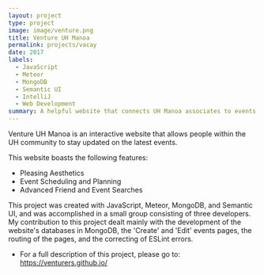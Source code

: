 ```yaml
---
layout: project
type: project
image: image/venture.png
title: Venture UH Manoa
permalink: projects/vacay
date: 2017
labels:
  - JavaScript
  - Meteor
  - MongoDB
  - Semantic UI
  - IntelliJ
  - Web Development
summary: A helpful website that connects UH Manoa associates to events and friends.
---
```


Venture UH Manoa is an interactive website that allows people within the UH community to stay updated on the latest events.

This website boasts the following features:
 - Pleasing Aesthetics
 - Event Scheduling and Planning
 - Advanced Friend and Event Searches

This project was created with JavaScript, Meteor, MongoDB, and Semantic UI, and was accomplished in a small group consisting of three developers.
My contribution to this project dealt mainly with the development of the website's databases in MongoDB, the 'Create' and 'Edit' events pages, the routing of the pages, and the correcting of ESLint errors.

* For a full description of this project, please go to: https://venturers.github.io/
